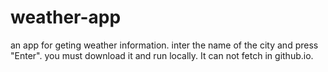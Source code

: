 # weather-app
an app for geting weather information. inter the name of the city and press "Enter".
you must download it and run locally. It can not fetch in github.io.
